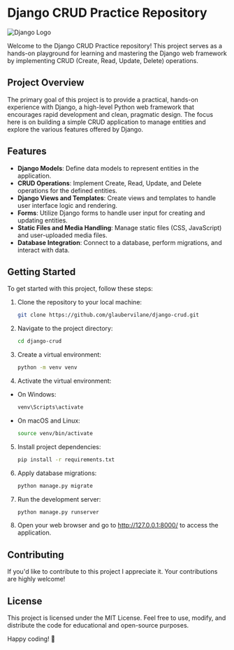 # Django CRUD Practice Repository

![Django Logo](https://www.djangoproject.com/s/img/logos/django-logo-negative.png)

Welcome to the Django CRUD Practice repository! This project serves as a hands-on playground for learning and mastering the Django web framework by implementing CRUD (Create, Read, Update, Delete) operations.

## Project Overview

The primary goal of this project is to provide a practical, hands-on experience with Django, a high-level Python web framework that encourages rapid development and clean, pragmatic design. The focus here is on building a simple CRUD application to manage entities and explore the various features offered by Django.

## Features

- **Django Models**: Define data models to represent entities in the application.
- **CRUD Operations**: Implement Create, Read, Update, and Delete operations for the defined entities.
- **Django Views and Templates**: Create views and templates to handle user interface logic and rendering.
- **Forms**: Utilize Django forms to handle user input for creating and updating entities.
- **Static Files and Media Handling**: Manage static files (CSS, JavaScript) and user-uploaded media files.
- **Database Integration**: Connect to a database, perform migrations, and interact with data.

## Getting Started

To get started with this project, follow these steps:

1. Clone the repository to your local machine:

   ```bash
   git clone https://github.com/glaubervilane/django-crud.git

2. Navigate to the project directory:

   ```bash
   cd django-crud

3. Create a virtual environment:

   ```bash
   python -m venv venv

4. Activate the virtual environment:
* On Windows:
   ```bash
   venv\Scripts\activate

* On macOS and Linux:
   ```bash
   source venv/bin/activate

5. Install project dependencies:

   ```bash
   pip install -r requirements.txt

6. Apply database migrations:

   ```bash
   python manage.py migrate

7. Run the development server:

   ```bash
   python manage.py runserver

8. Open your web browser and go to http://127.0.0.1:8000/ to access the application.

## Contributing
If you'd like to contribute to this project I appreciate it. Your contributions are highly welcome!

## License
This project is licensed under the MIT License. Feel free to use, modify, and distribute the code for educational and open-source purposes.

Happy coding! 🚀
